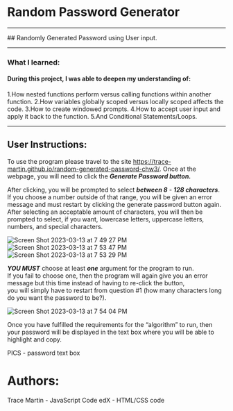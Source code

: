 # Random Password Generator
<hr>
## Randomly Generated Password using User input.
<hr>

### What I learned:

#### During this project, I was able to deepen my understanding of:

1.How nested functions perform versus calling functions within another function. 
2.How variables globally scoped versus locally scoped affects the code.
3.How to create windowed prompts.
4.How to accept user input and apply it back to the function.
5.And Conditional Statements/Loops.
<hr>

## User Instructions:

To use the program please travel to the site https://trace-martin.github.io/random-generated-password-chw3/.
Once at the webpage, you will need to click the ***Generate Password button.*** <br>

After clicking, you will be prompted to select ***between 8*** - ***128 characters***. <br>
If you choose a number outside of that range, you will be given an error message and must restart by clicking the generate password button again.<br>
After selecting an acceptable amount of characters, you will then be prompted to select, if you want, lowercase letters, uppercase letters, numbers, and special characters. <br>

![Screen Shot 2023-03-13 at 7 49 27 PM](https://user-images.githubusercontent.com/123417800/224871694-8a1d379b-9a7b-47e8-8f8a-653a338a5791.png)
![Screen Shot 2023-03-13 at 7 53 47 PM](https://user-images.githubusercontent.com/123417800/224875200-f44a3189-b594-4781-8796-b6fd04f538d6.png)
![Screen Shot 2023-03-13 at 7 53 29 PM](https://user-images.githubusercontent.com/123417800/224875567-1f968a07-76f4-47ea-85e4-7f2643cc2316.png)

***YOU MUST*** choose at least ***one*** argument for the program to run.<br> 
If you fail to choose one, then the program will again give you an error message but this time instead of having to re-click the button,<br>
you will simply have to restart from question #1 (how many characters long do you want the password to be?).  

![Screen Shot 2023-03-13 at 7 54 04 PM](https://user-images.githubusercontent.com/123417800/224875032-b14605d1-24fa-4dd7-b8fd-331238bf66dd.png)

Once you have fulfilled the requirements for the “algorithm” to run, then your password will be displayed in the text box where you will be able to highlight and copy.

PICS - password text box

# Authors:
Trace Martin - JavaScript Code
edX - HTML/CSS code
